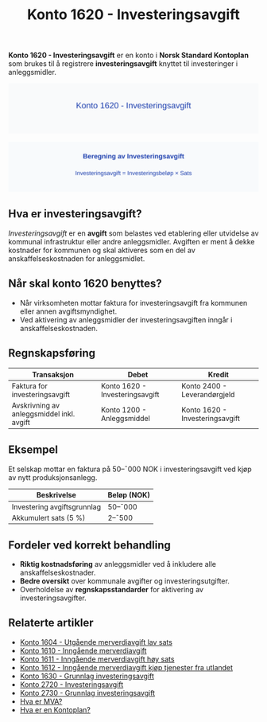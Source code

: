 ﻿---
title: "Konto 1620 - Investeringsavgift"
seoTitle: "1620-investeringsavgift"
meta_description: '**Konto 1620 - Investeringsavgift** er en konto i **Norsk Standard Kontoplan** som brukes til å registrere **investeringsavgift** knyttet til investeringer i a...'
slug: 1620-investeringsavgift
type: blog
layout: pages/single
---

**Konto 1620 - Investeringsavgift** er en konto i **Norsk Standard Kontoplan** som brukes til å registrere **investeringsavgift** knyttet til investeringer i anleggsmidler.

![Illustrasjon av konto 1620 Investeringsavgift](1620-investeringsavgift-image.svg)

![Beregning av Investeringsavgift](1620-investeringsavgift-beregning.svg)

## Hva er investeringsavgift?

*Investeringsavgift* er en **avgift** som belastes ved etablering eller utvidelse av kommunal infrastruktur eller andre anleggsmidler. Avgiften er ment å dekke kostnader for kommunen og skal aktiveres som en del av anskaffelseskostnaden for anleggsmidlet.

## Når skal konto 1620 benyttes?

* Når virksomheten mottar faktura for investeringsavgift fra kommunen eller annen avgiftsmyndighet.
* Ved aktivering av anleggsmidler der investeringsavgiften inngår i anskaffelseskostnaden.

## Regnskapsføring

| Transaksjon                                  | Debet                                        | Kredit                                |
|----------------------------------------------|----------------------------------------------|---------------------------------------|
| Faktura for investeringsavgift               | Konto 1620 - Investeringsavgift              | Konto 2400 - Leverandørgjeld           |
| Avskrivning av anleggsmiddel inkl. avgift     | Konto 1200 - Anleggsmiddel                   | Konto 1620 - Investeringsavgift       |

## Eksempel

Et selskap mottar en faktura på 50–¯000 NOK i investeringsavgift ved kjøp av nytt produksjonsanlegg.

| Beskrivelse                       | Beløp (NOK)    |
|-----------------------------------|----------------|
| Investering avgiftsgrunnlag       | 50–¯000         |
| Akkumulert sats (5 %)             | 2–¯500          |

## Fordeler ved korrekt behandling

* **Riktig kostnadsføring** av anleggsmidler ved å inkludere alle anskaffelseskostnader.
* **Bedre oversikt** over kommunale avgifter og investeringsutgifter.
* Overholdelse av **regnskapsstandarder** for aktivering av investeringsavgifter.

## Relaterte artikler

* [Konto 1604 - Utgående merverdiavgift lav sats](/blogs/kontoplan/1604-utgaende-merverdiavgift-lav-sats "Konto 1604 - Utgående merverdiavgift lav sats")
* [Konto 1610 - Inngående merverdiavgift](/blogs/kontoplan/1610-inngaaende-merverdiavgift "Konto 1610 - Inngående merverdiavgift")
* [Konto 1611 - Inngående merverdiavgift høy sats](/blogs/kontoplan/1611-inngaaende-merverdiavgift-hoy-sats "Konto 1611 - Inngående merverdiavgift høy sats")
* [Konto 1612 - Inngående merverdiavgift kjøp tjenester fra utlandet](/blogs/kontoplan/1612-inngaaende-merverdiavgift-kjop-tjen-fra-utlandet "Konto 1612 - Inngående merverdiavgift kjøp tjenester fra utlandet")
* [Konto 1630 - Grunnlag investeringsavgift](/blogs/kontoplan/1630-grunnlag-investeringsavgift "Konto 1630 - Grunnlag investeringsavgift")
* [Konto 2720 - Investeringsavgift](/blogs/kontoplan/2720-investeringsavgift "Konto 2720 - Investeringsavgift")
* [Konto 2730 - Grunnlag investeringsavgift](/blogs/kontoplan/2730-grunnlag-investeringsavgift "Konto 2730 - Grunnlag investeringsavgift")
* [Hva er MVA?](/blogs/regnskap/hva-er-moms-mva "Hva er MVA? MVA-regnskapsføring og merverdiavgift")
* [Hva er en Kontoplan?](/blogs/regnskap/hva-er-kontoplan "Hva er en Kontoplan? Komplett Guide til Kontoplaner i Norsk Regnskap")






